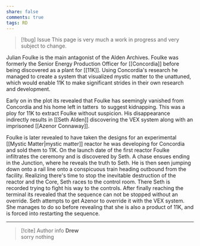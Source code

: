 ```yaml
---
share: false
comments: true
tags: RD
---
```

> [!bug] Issue
> This page is very much a work in progress and very subject to change.

Julian Foulke is the main antagonist of the Alden Archives. Foulke was formerly the Senior Energy Production Officer for [[Concordia]] before being discovered as a plant for [[11K]]. Using Concordia's research he managed to create a system that visualized mystic matter to the unattuned, which would enable 11K to make significant strides in their own research and development.  

Early on in the plot its revealed that Foulke has seemingly vanished from Concordia and his home left in tatters  to suggest kidnapping. This was a ploy for 11K to extract Foulke without suspicion. His disappearance indirectly results in [[Seth Alden]] discovering the VEX system along with an imprisoned [[Azenor Connaway]].  

Foulke is later revealed to have taken the designs for an experimental [[Mystic Matter|mystic matter]] reactor he was developing for Concordia and sold them to 11K. On the launch date of the first reactor Foulke infiltrates the ceremony and is discovered by Seth. A chase ensues ending in the Junction, where he reveals the truth to Seth. He is then seen jumping down onto a rail line onto a conspicuous train heading outbound from the facility. Realizing there's time to stop the inevitable destruction of the reactor and the Core, Seth races to the control room. There Seth is recorded trying to fight his way to the controls. After finally reaching the terminal its revealed that the sequence can not be stopped without an override. Seth attempts to get Azenor to override it with the VEX system. She manages to do so before revealing that she is also a product of 11K, and is forced into restarting the sequence.

-----
> [!cite] Author info
> **Drew**\
> sorry nothing